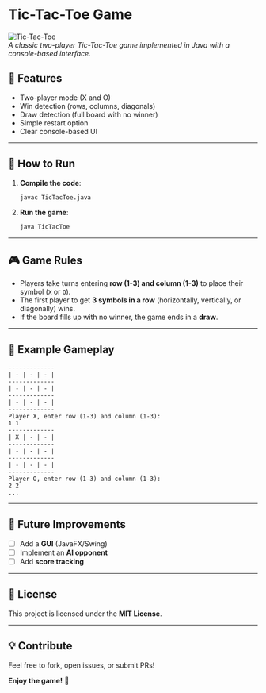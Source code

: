 
# **Tic-Tac-Toe Game**  
![Tic-Tac-Toe](https://media0.giphy.com/media/v1.Y2lkPTc5MGI3NjExeHoyNnVjdzE1OWJwejVlOHZpOXBxcWFtaDJpM2oycnRzOTI0N2cxZyZlcD12MV9pbnRlcm5hbF9naWZfYnlfaWQmY3Q9Zw/gR92EF4p9XyEHyD2n5/giphy.gif)<br>
*A classic two-player Tic-Tac-Toe game implemented in Java with a console-based interface.*  

## **📌 Features**  
 * Two-player mode (X and O)  
 * Win detection (rows, columns, diagonals)  
 * Draw detection  (full board with no winner)  
 * Simple restart option 
 * Clear console-based UI  

---

## **🚀 How to Run**  
1. **Compile the code**:  
   ```sh
   javac TicTacToe.java
   ```
2. **Run the game**:  
   ```sh
   java TicTacToe
   ```

---

## **🎮 Game Rules**  
- Players take turns entering **row (1-3) and column (1-3)** to place their symbol (`X` or `O`).  
- The first player to get **3 symbols in a row** (horizontally, vertically, or diagonally) wins.  
- If the board fills up with no winner, the game ends in a **draw**.  



---

## **📸 Example Gameplay**  
```
-------------
| - | - | - | 
-------------
| - | - | - | 
-------------
| - | - | - | 
-------------
Player X, enter row (1-3) and column (1-3):
1 1
-------------
| X | - | - | 
-------------
| - | - | - | 
-------------
| - | - | - | 
-------------
Player O, enter row (1-3) and column (1-3):
2 2
...
```


---

## **🔧 Future Improvements**  
- [ ] Add a **GUI** (JavaFX/Swing)  
- [ ] Implement an **AI opponent** 
- [ ] Add **score tracking**  

---

## **📜 License**  
This project is licensed under the **MIT License**.  

---

## **💡 Contribute**  
Feel free to fork, open issues, or submit PRs!  

**Enjoy the game!** 🎉
